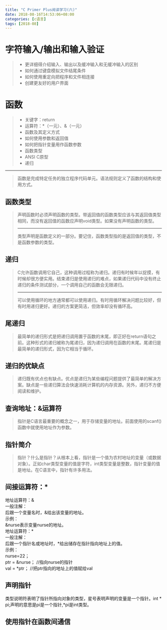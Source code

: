 ```yaml
---
title: "C Primer Plus阅读学习(六)"
date: 2018-08-16T14:53:06+08:00
categories: [c语言]
tags: [2018-08]
---
```


# 字符输入/输出和输入验证

> + 更详细得介绍输入、输出以及缓冲输入和无缓冲输入的区别
> + 如何通过键盘模拟文件结尾条件
> + 如何使用重定向把程序和文件相连接
> + 创建更友好的用户界面

# 函数

> + 关键字：return
> + 运算符：*（一元）、&（一元）
> + 函数及其定义方式
> + 如何使用参数和返回值
> + 如何把指针变量用作函数参数
> + 函数类型
> + ANSI C原型
> + 递归

<hr />

> 函数是完成特定任务的独立程序代码单元。语法规则定义了函数的结构和使用方式。

## 函数类型

> 声明函数时必须声明函数的类型。带返回值的函数类型应该与其返回值类型相同，而没有返回值的函数应声明void类型。如果没有声明函数的类型。 <hr />
> 类型声明是函数定义的一部分。要记住，函数类型指的是返回值的类型，不是函数参数的类型。

## 递归

> C允许函数调用它自己，这种调用过程称为递归。递归有时候年以捉摸，有时候却很方便实用。结束递归是使用递归的难点，如果递归代码中没有终止递归的条件测试部分，一个调用自己的函数会无限递归。<hr />
> 可以使用循环的地方通常都可以使用递归。有时用循环解决问题比较好，但有时用递归更好。递归的方案更简洁，但效率却没有循环高。

## 尾递归

> 最简单的递归形式是把递归调用置于函数的末尾，即正好在return语句之前。这种形式的递归被称为尾递归，因为递归调用在函数的末尾。尾递归是最简单的递归形式，因为它相当于循环。

## 递归的优缺点

> 递归既有优点也有缺点。优点是递归为某些编程问题提供了最简单的解决方案。缺点是一些递归算法会快速消耗计算机的内存资源。另外，递归不方便阅读和维护。

## 查询地址：&运算符

> 指针是C语言最重要的概念之一，用于存储变量的地址。前面使用的scanf()函数中就使用地址作为参数。

## 指针简介

> 指针？什么是指针？从根本上看，指针是一个值为农村地址的变量（或数据对象）。正如char类型变量的值是字符，int类型变量是整数，指针变量的值是地址。在C语言中，指针有许多用法。

## 间接运算符：*

地址运算符：&<br />
一般注解：<br />
后跟一个变量名时，&给出该变量的地址。<br />
示例：<br />
&nurse表示变量nurse的地址。<br />
地址运算符：*<br />
一般注解：<br />
后跟一个指针名或地址时，*给出储存在指针指向地址上的值。<br />
示例：<br />
nurse=22；<br />
ptr = &nurse； //指向nurse的指针<br />
val = *ptr； //把ptr指向的地址上的值赋给val<br />

## 声明指针

类型说明符表明了指针所指向对象的类型，星号表明声明的变量是一个指针。int * pi;声明的意思是pi是一个指针,*pi是int类型。

## 使用指针在函数间通信
